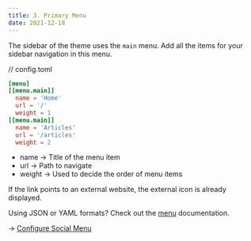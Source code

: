 ```yaml
---
title: 3. Primary Menu
date: 2021-12-18
---
```


The sidebar of the theme uses the `main` menu. Add all the items for your 
sidebar navigation in this menu.

// config.toml

```toml
[menu]
[[menu.main]]
  name = 'Home'
  url = '/'
  weight = 1
[[menu.main]]
  name = 'Articles'
  url = '/articles'
  weight = 2
```

- name → Title of the menu item
- url → Path to navigate
- weight → Used to decide the order of menu items

If the link points to an external website, the external icon is already 
displayed.

Using JSON or YAML formats? Check out the 
[menu](https://gohugo.io/content-management/menus/#simple) documentation.

→ [Configure Social Menu](/articles/social-menu)
